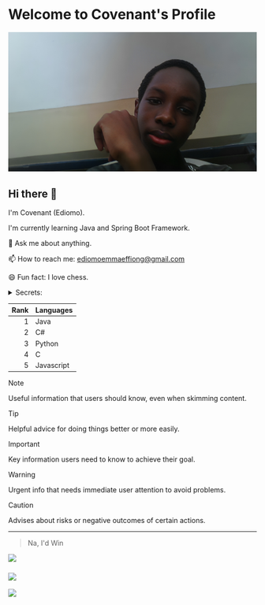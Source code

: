 # Welcome to Covenant's Profile

<picture>
 <source media="(prefers-color-scheme: dark)" srcset="https://raw.githubusercontent.com/ediomoeffiong/ediomoeffiong/main/E.jpg">
 <source media="(prefers-color-scheme: light)" srcset="https://raw.githubusercontent.com/ediomoeffiong/ediomoeffiong/main/E.jpg">
 <img alt="A picture of Ediomo Effiong (Covenant)" src="https://raw.githubusercontent.com/ediomoeffiong/ediomoeffiong/main/E.jpg">
</picture>

## Hi there 👋

I'm Covenant (Ediomo).

I'm currently learning Java and Spring Boot Framework.

💬 Ask me about anything.

📫 How to reach me: ediomoemmaeffiong@gmail.com

😄 Fun fact: I love chess.

<details>
<summary>Secrets: </summary>
Nothing to see here 😅
</details>

<!-- <details open>Nothing</details> -->

| Rank | Languages                        |
|-----:|----------------------------------|
|     1| Java                             |
|     2| C#                               |
|     3| Python                           |
|     4| C                                |
|     5| Javascript                       |

> [!NOTE]
> Useful information that users should know, even when skimming content.

> [!TIP]
> Helpful advice for doing things better or more easily.

> [!IMPORTANT]
> Key information users need to know to achieve their goal.
  
> [!WARNING]
> Urgent info that needs immediate user attention to avoid problems.

> [!CAUTION]
> Advises about risks or negative outcomes of certain actions.
> 
---

> Na, I'd Win

<!--Github Stats-->
<picture>
  <source
    srcset="https://github-readme-stats.vercel.app/api?username=ediomoeffiong&show_icons=true&theme=dark&show=reviews,discussions_started,discussions_answered,prs_merged,prs_merged_percentage"
    media="(prefers-color-scheme: dark)"
  />
  <source
    srcset="https://github-readme-stats.vercel.app/api?username=ediomoeffiong&show_icons=true&show=reviews,discussions_started,discussions_answered,prs_merged,prs_merged_percentage"
    media="(prefers-color-scheme: light), (prefers-color-scheme: no-preference)"
  />
  <img src="https://github-readme-stats.vercel.app/api?username=ediomoeffiong&show_icons=true&show=reviews,discussions_started,discussions_answered,prs_merged,prs_merged_percentage" />
</picture>


</br>
</br>

<!--Most used languages-->
<img align="center" src="https://github-readme-streak-stats.herokuapp.com/?user=ediomoeffiong&amp;theme=monokai&amp;hide_border=false" style="max-width: 100%;">

</br>
</br>

<!--Top Language Stats-->
<picture>
  <source
    srcset="https://github-readme-stats.vercel.app/api/top-langs/?username=ediomoeffiong&layout=donut&langs_count=5&show_icons=true&theme=dark"
    media="(prefers-color-scheme: dark)"
  />
  <source
    srcset="https://github-readme-stats.vercel.app/api/top-langs/?username=ediomoeffiong&layout=donut&langs_count=5&show_icons=true"
    media="(prefers-color-scheme: light), (prefers-color-scheme: no-preference)"
  />
  <img src="https://github-readme-stats.vercel.app/api/top-langs/?username=ediomoeffiong&layout=donut&langs_count=5&show_icons=true"/>
</picture>

